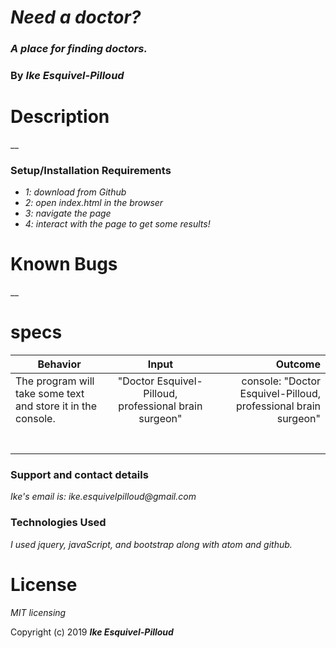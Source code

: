# _Need a doctor?_

### _A place for finding doctors._

### By _**Ike Esquivel-Pilloud**_

# Description

__

### Setup/Installation Requirements

* _1: download from Github_
* _2: open index.html in the browser_
* _3: navigate the page_
* _4: interact with the page to get some results!_

# Known Bugs

__

# specs
| Behavior        | Input           | Outcome  |
| ------------- |:-------------:| -----:|
| The program will take some text and store it in the console. | "Doctor Esquivel-Pilloud, professional brain surgeon" | console: "Doctor Esquivel-Pilloud, professional brain surgeon" |
|  |  |  |
|  |  |  |
|  |  |  |
|  |  |  |
|  |  |  |
|  |  |  |
|  |  |  |


### Support and contact details

_Ike's email is: ike.esquivelpilloud@gmail.com_

### Technologies Used

_I used jquery, javaScript, and bootstrap along with atom and github._

# License

_MIT licensing_

Copyright (c) 2019 **_Ike Esquivel-Pilloud_**
